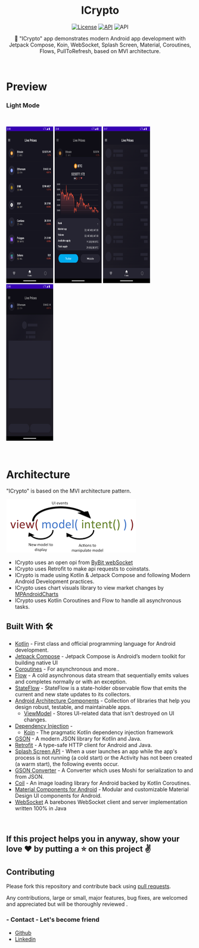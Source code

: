 <h1 align="center">ICrypto</h1>
<p align="center">
  <a href="https://www.android.com"><img alt="License" src="https://img.shields.io/badge/platform-Android-yellow.svg"/></a>
  <a href="https://android-arsenal.com/api?level=21"><img alt="API" src="https://img.shields.io/badge/API-21%2B-brightgreen.svg?style=flat"/></a>
  <img alt="API" src="https://github.com/wisnukurniawan/Compose-ToDo/actions/workflows/build.yml/badge.svg"/>
</p>

<p align="center">
🎯 "ICrypto" app demonstrates modern Android app development with Jetpack Compose, Koin, WebSocket, Splash Screen, Material, Coroutines, Flows, PullToRefresh, based on MVI architecture. 
</p>
</br>

# Preview
### Light Mode
</br>
<p align="left">
 <a><img width="25%" height="420px"  src="preview/crypto_list.png"></a>
 <a><img width="25%" height="420px"  src="preview/crypto_detials.png"></a>
 <a><img width="25%" height="420px"  src="preview/crypto_list_shimmer.png"></a>
  <a><img width="25%" height="420px"  src="preview/crypto_detials_shimmer.png"></a>
</p>
</br>

# Architecture

"ICrypto" is based on the MVI architecture pattern.

<img src="/preview/mvi-pattern.png"/>

- ICrypto uses an open opi from [ByBit webSocket](https://www.bybit.com/)
- ICrypto uses Retrofit to make api requests to coinstats.
- ICrypto is made using Kotlin & Jetpack Compose and following Modern Android Development practices.
- ICrypto uses chart visuals library to view market changes by [MPAndroidCharts](https://github.com/PhilJay/MPAndroidChart)
- ICrypto uses Kotlin Coroutines and Flow to handle all asynchronous tasks.

## Built With 🛠
- [Kotlin](https://kotlinlang.org/) - First class and official programming language for Android development.
- [Jetpack Compose](https://developer.android.com/jetpack/compose) - Jetpack Compose is Android’s modern toolkit for building native UI
- [Coroutines](https://kotlinlang.org/docs/reference/coroutines-overview.html) - For asynchronous and more..
- [Flow](https://kotlin.github.io/kotlinx.coroutines/kotlinx-coroutines-core/kotlinx.coroutines.flow/-flow/) - A cold asynchronous data stream that sequentially emits values and completes normally or with an exception.
- [StateFlow](https://developer.android.com/kotlin/flow/stateflow-and-sharedflow) - StateFlow is a state-holder observable flow that emits the current and new state updates to its collectors.
- [Android Architecture Components](https://developer.android.com/topic/libraries/architecture) - Collection of libraries that help you design robust, testable, and maintainable apps.
    - [ViewModel](https://developer.android.com/topic/libraries/architecture/viewmodel) - Stores UI-related data that isn't destroyed on UI changes.
- [Dependency Injection](https://developer.android.com/training/dependency-injection) -
    - [Koin](https://insert-koin.io/) - The pragmatic Kotlin dependency injection framework
- [GSON](https://github.com/google/gson) - A modern JSON library for Kotlin and Java.
- [Retrofit](https://square.github.io/retrofit/) - A type-safe HTTP client for Android and Java.
- [Splash Screen API](https://developer.android.com/develop/ui/views/launch/splash-screen) - When a user launches an app while the app's process is not running (a cold start) or the Activity has not been created (a warm start), the following events occur.
- [GSON Converter](https://github.com/square/retrofit/tree/master/retrofit-converters/gson) - A Converter which uses Moshi for serialization to and from JSON.
- [Coil](https://github.com/coil-kt/coil) - An image loading library for Android backed by Kotlin Coroutines.
- [Material Components for Android](https://github.com/material-components/material-components-android) - Modular and customizable Material Design UI components for Android.
- [WebSocket](https://github.com/TooTallNate/Java-WebSocket) A barebones WebSocket client and server implementation written 100% in Java

<br>


## If this project helps you in anyway, show your love :heart: by putting a :star: on this project :v:

## Contributing

Please fork this repository and contribute back using
[pull requests](https://github.com/hamidfathi1998/Icrypto).

Any contributions, large or small, major features, bug fixes, are welcomed and appreciated
but will be thoroughly reviewed .

### - Contact - Let's become friend
- [Github](https://github.com/hamidfathi1998)
- [Linkedin](https://www.linkedin.com/in/hamidfathi1998/)

